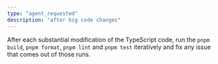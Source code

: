 ```yaml
---
type: "agent_requested"
description: "after big code changes"
---
```


After each substantial modification of the TypeScript code, run the `pnpm build`, `pnpm format`, `pnpm lint` and `pnpm test` iteratively and fix any issue that comes out of those runs.
